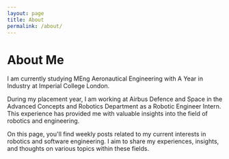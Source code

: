 ```yaml
---
layout: page
title: About
permalink: /about/
---
```


<h1>About Me</h1>

<p>I am currently studying MEng Aeronautical Engineering with A Year in Industry at Imperial College London.</p>

<p>During my placement year, I am working at Airbus Defence and Space in the Advanced Concepts and Robotics Department as a Robotic Engineer Intern. This experience has provided me with valuable insights into the field of robotics and engineering.</p>

<p>On this page, you'll find weekly posts related to my current interests in robotics and software engineering. I aim to share my experiences, insights, and thoughts on various topics within these fields.</p>

<!-- Feel free to add more content or customize the styling as needed -->

</body>
</html>
